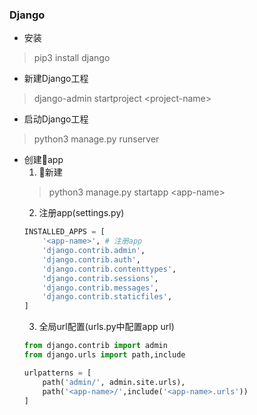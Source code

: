 ### Django

+ 安装
> pip3 install django

+ 新建Django工程
> django-admin startproject \<project-name>

+ 启动Django工程
> python3 manage.py runserver

+ 创建app
    1. 新建 
    > python3 manage.py startapp \<app-name>
    2. 注册app(settings.py)
    ``` python
    INSTALLED_APPS = [
        '<app-name>', # 注册app
        'django.contrib.admin',
        'django.contrib.auth',
        'django.contrib.contenttypes',
        'django.contrib.sessions',
        'django.contrib.messages',
        'django.contrib.staticfiles',
    ]
    ```
    3. 全局url配置(urls.py中配置app url)
    ``` python
    from django.contrib import admin
    from django.urls import path,include

    urlpatterns = [
        path('admin/', admin.site.urls),
        path('<app-name>/',include('<app-name>.urls'))
    ]
    ```